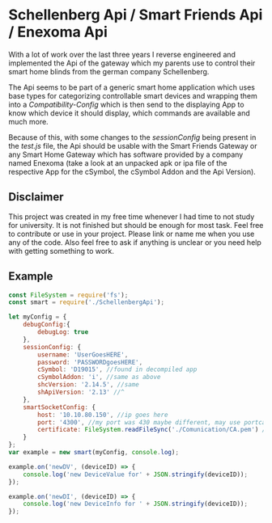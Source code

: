 # Schellenberg Api / Smart Friends Api / Enexoma Api

With a lot of work over the last three years I reverse engineered and implemented the Api of the gateway which my parents
use to control their smart home blinds from the german company Schellenberg.

The Api seems to be part of a generic smart home application which uses base types for categorizing controllable smart devices and
wrapping them into a _Compatibility-Config_ which is then send to the displaying App to know which device it should display, which commands are available and much more.

Because of this, with some changes to the _sessionConfig_ being present in the _test.js_ file, the Api should be usable with the Smart Friends Gateway or any Smart Home
Gateway which has software provided by a company named Enexoma (take a look at an unpacked apk or ipa file of the respective App for the cSymbol, the cSymbol Addon and the Api Version).

## Disclaimer
This project was created in my free time whenever I had time to not study for university. It is not finished but should be enough for most task.
Feel free to contribute or use in your project. Please link or name me when you use any of the code. 
Also feel free to ask if anything is unclear or you need help with getting something to work.

## Example
```javascript
const FileSystem = require('fs');
const smart = require('./SchellenbergApi');

let myConfig = {
    debugConfig:{
        debugLog: true
    },
    sessionConfig: {
        username: 'UserGoesHERE',
        password: 'PASSWORDgoesHERE',
        cSymbol: 'D19015', //found in decompiled app
        cSymbolAddon: 'i', //same as above
        shcVersion: '2.14.5', //same
        shApiVersion: '2.13' //^
    },
    smartSocketConfig: {
        host: '10.10.80.150', //ip goes here
        port: '4300', //my port was 430 maybe different, may use portcan
        certificate: FileSystem.readFileSync('./Comunication/CA.pem') //extracted cert from app
    }
};
var example = new smart(myConfig, console.log);

example.on('newDV', (deviceID) => {
    console.log('new DeviceValue for' + JSON.stringify(deviceID));
});

example.on('newDI', (deviceID) => {
    console.log('new DeviceInfo for ' + JSON.stringify(deviceID));
});

```
